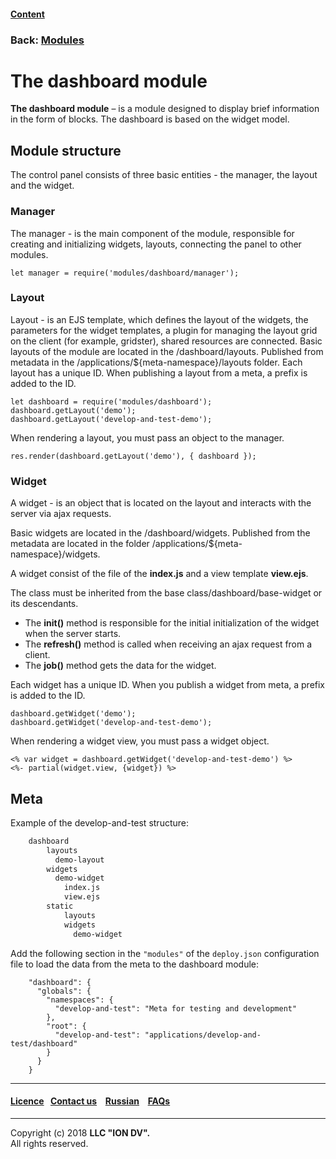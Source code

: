 #### [Content](/docs/en/index.md)

### Back: [Modules](/docs/en/3_modules_description/modules.md)

# The dashboard module

**The dashboard module** – is a module designed to display brief information in the form of blocks. The dashboard is based on the widget model.


## Module structure

The control panel consists of three basic entities - the manager, the layout and the widget.

### Manager

The manager - is the main component of the module, responsible for creating and initializing widgets, layouts, connecting the panel to other modules.

```
let manager = require('modules/dashboard/manager');
```

### Layout

Layout - is an EJS template, which defines the layout of the widgets, the parameters for the widget templates, a plugin for managing the layout grid on the client (for example, gridster), shared resources are connected.
Basic layouts of the module are located in the /dashboard/layouts. Published from metadata in the /applications/${meta-namespace}/layouts folder.
Each layout has a unique ID. When publishing a layout from a meta, a prefix is added to the ID.   

```
let dashboard = require('modules/dashboard');
dashboard.getLayout('demo');
dashboard.getLayout('develop-and-test-demo');
```

When rendering a layout, you must pass an object to the manager.
```
res.render(dashboard.getLayout('demo'), { dashboard });
```

### Widget

A widget - is an object that is located on the layout and interacts with the server via ajax requests. 

Basic widgets are located in the /dashboard/widgets. Published from the metadata are located in the folder /applications/${meta-namespace}/widgets.  

A widget consist of the file of the **index.js** and a view template **view.ejs**.

The class must be inherited from the base class/dashboard/base-widget or its descendants.

- The **init()** method is responsible for the initial initialization of the widget when the server starts.
- The **refresh()** method is called when receiving an ajax request from a client. 
- The **job()** method gets the data for the widget.

Each widget has a unique ID. When you publish a widget from meta, a prefix is added to the ID.

```
dashboard.getWidget('demo');
dashboard.getWidget('develop-and-test-demo');
```

When rendering a widget view, you must pass a widget object.

```
<% var widget = dashboard.getWidget('develop-and-test-demo') %>
<%- partial(widget.view, {widget}) %>
```

## Meta

Example of the develop-and-test structure:

```sh
    dashboard
        layouts
          demo-layout
        widgets
          demo-widget
            index.js
            view.ejs
        static
            layouts              
            widgets
              demo-widget 
```

Add the following section in the `"modules"` of the `deploy.json` configuration file to load the data from the meta to the dashboard module:

```
    "dashboard": {
      "globals": {
        "namespaces": {
          "develop-and-test": "Meta for testing and development"
        },
        "root": {
          "develop-and-test": "applications/develop-and-test/dashboard"
        }
      }
    }
```

--------------------------------------------------------------------------  


 #### [Licence](/LICENCE.md)&ensp;  [Contact us](https://iondv.ru/index.html) &ensp;  [Russian](/docs/ru/3_modules_description/dashboard.md) &ensp; [FAQs](/faqs.md)          



--------------------------------------------------------------------------  

Copyright (c) 2018 **LLC "ION DV".**   
All rights reserved. 